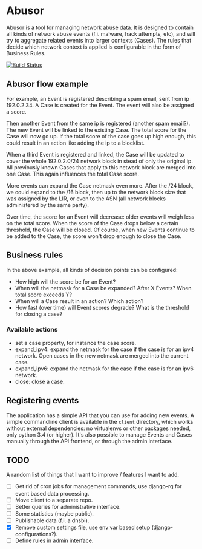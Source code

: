 # Abusor

Abusor is a tool for managing network abuse data. It is designed to contain
all kinds of network abuse events (f.i. malware, hack attempts, etc), and will
try to aggregate related events into larger contexts (Cases). The rules that 
decide which network context is applied is configurable in the form of
Business Rules.

[![Build Status](https://travis-ci.org/whyscream/abusor.svg?branch=master)](https://travis-ci.org/whyscream/abusor)

## Abusor flow example

For example, an Event is registered describing a spam email, sent from ip 
192.0.2.34. A Case is created for the Event. The event will also be assigned
a score.

Then another Event from the same ip is registered (another spam email?). The
new Event will be linked to the existing Case. The total score for the Case
will now go up. If the total score of the case goes up high enough, this
could result in an action like adding the ip to a blocklist.

When a third Event is registered and linked, the Case will be updated to
cover the whole 192.0.2.0/24 network block in stead of only the original ip.
All previously known Cases that apply to this network block are merged into
one Case. This again influences the total Case score.

More events can expand the Case netmask even more. After the /24 block, we
could expand to the /16 block, then up to the network block size that was
assigned by the LIR, or even to the ASN (all network blocks administered
by the same party).

Over time, the score for an Event will decrease: older events will weigh less 
on the total score. When the score of the Case drops below a certain
threshold, the Case will be closed. Of course, when new Events continue to be
added to the Case, the score won't drop enough to close the Case.

## Business rules

In the above example, all kinds of decision points can be configured:

* How high will the score be for an Event?
* When will the netmask for a Case be expanded? After X Events? When total
  score exceeds Y?
* When will a Case result in an action? Which action?
* How fast (over time) will Event scores degrade? What is the threshold for 
  closing a case?

### Available actions

* set a case property, for instance the case score.
* expand_ipv4: expand the netmask for the case if the case is for an ipv4 
  network. Open cases in the new netmask are merged into the current case.
* expand_ipv6: expand the netmask for the case if the case is for an ipv6
  network.
* close: close a case.

## Registering events

The application has a simple API that you can use for adding new events. A
simple commandline client is available in the `client` directory, which works
without external dependencies: no virtualenvs or other packages needed, only
python 3.4 (or higher). It's also possible to manage Events and Cases 
manually through the API frontend, or through the admin interface. 

## TODO

A random list of things that I want to improve / features I want to add.

- [ ] Get rid of cron jobs for management commands, use django-rq for event based data processing.
- [ ] Move client to a separate repo.
- [ ] Better queries for administrative interface.
- [ ] Some statistics (maybe public).
- [ ] Publishable data (f.i. a dnsbl).
- [x] Remove custom settings file, use env var based setup (django-configurations?).
- [ ] Define rules in admin interface.
